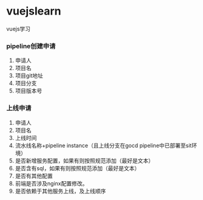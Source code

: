 # vuejslearn
vuejs学习

### pipeline创建申请

1. 申请人
2. 项目名
3. 项目git地址
4. 项目分支
5. 项目版本号

### 上线申请

1. 申请人
2. 项目名
3. 上线时间
4. 流水线名称+pipeline instance（且上线分支在gocd pipeline中已部署至sit环境）
5. 是否新增服务配置，如果有则按照规范添加（最好是文本）
6. 是否含有sql，如果有则按照规范添加（最好是文本）
7. 是否有其他配置
8. 前端是否涉及nginx配置修改。
9. 是否依赖于其他服务上线，及上线顺序